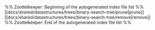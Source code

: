 %% Zoottelkeeper: Beginning of the autogenerated index file list  %%
 [[docs/shared/datastructures/trees/binary-search-tree/prune|prune]]
 [[docs/shared/datastructures/trees/binary-search-tree/remove|remove]]
%% Zoottelkeeper: End of the autogenerated index file list  %%
